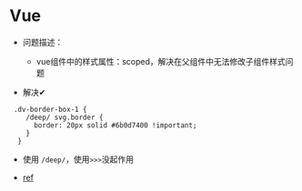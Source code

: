 # Vue

- 问题描述：
  - vue组件中的样式属性：scoped，解决在父组件中无法修改子组件样式问题

- 解决✔

```
 .dv-border-box-1 {
    /deep/ svg.border {
      border: 20px solid #6b0d7400 !important;
    }
  }
```

- 使用 `/deep/`，使用`>>>`没起作用





- [ref](https://www.cnblogs.com/goloving/p/9119265.html)

